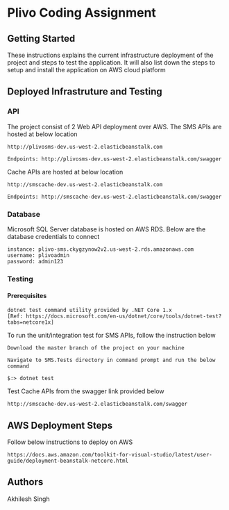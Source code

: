 # Plivo Coding Assignment

## Getting Started

These instructions explains the current infrastructure deployment of the project and steps to test the application. It will also list down the steps to setup and install the application on AWS cloud platform

## Deployed Infrastruture and Testing
### API

The project consist of 2 Web API deployment over AWS. The SMS APIs are hosted at below location
```
http://plivosms-dev.us-west-2.elasticbeanstalk.com
```
```
Endpoints: http://plivosms-dev.us-west-2.elasticbeanstalk.com/swagger
```
Cache APIs are hosted at below location
```
http://smscache-dev.us-west-2.elasticbeanstalk.com
```
```
Endpoints: http://smscache-dev.us-west-2.elasticbeanstalk.com/swagger
```

### Database
Microsoft SQL Server database is hosted on AWS RDS. Below are the database credentials to connect
```
instance: plivo-sms.ckygzynow2v2.us-west-2.rds.amazonaws.com
username: plivoadmin
password: admin123
```

### Testing
#### Prerequisites

```
dotnet test command utility provided by .NET Core 1.x
[Ref: https://docs.microsoft.com/en-us/dotnet/core/tools/dotnet-test?tabs=netcore1x]
```
To run the unit/integration test for SMS APIs, follow the instruction below
```
Download the master branch of the project on your machine
```
```
Navigate to SMS.Tests directory in command prompt and run the below command
```
```
$:> dotnet test
```

Test Cache APIs from the swagger link provided below
```
http://smscache-dev.us-west-2.elasticbeanstalk.com/swagger
```

## AWS Deployment Steps
Follow below instructions to deploy on AWS
```
https://docs.aws.amazon.com/toolkit-for-visual-studio/latest/user-guide/deployment-beanstalk-netcore.html
```
## Authors
Akhilesh Singh
